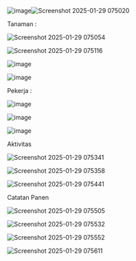 ![image](https://github.com/user-attachments/assets/f9c36f83-43d7-482b-9666-259eb42f60ce)![Screenshot 2025-01-29 075020](https://github.com/user-attachments/assets/b9b41efc-70bd-4652-84dd-a7df90c72521)

Tanaman :

![Screenshot 2025-01-29 075054](https://github.com/user-attachments/assets/f6c744d3-5baa-4fec-9ecf-368f045d18e3)

![Screenshot 2025-01-29 075116](https://github.com/user-attachments/assets/f0b92634-85ed-42ec-9b72-875e1d5459e4)

![image](https://github.com/user-attachments/assets/3ade1245-f829-4437-811a-ae41f907c697)

![image](https://github.com/user-attachments/assets/31c8bdbf-153e-4992-b5c7-f3a2f6163f6c)

Pekerja :

![image](https://github.com/user-attachments/assets/fa71aa36-fde5-4467-860b-b39f5025d794)

![image](https://github.com/user-attachments/assets/7844a352-8d69-4695-9a0c-fe730668b2b7)

![image](https://github.com/user-attachments/assets/04f2ca61-bddc-4759-b845-2d69f5ac9fea)

Aktivitas 

![Screenshot 2025-01-29 075341](https://github.com/user-attachments/assets/a664f7d3-8228-4b9c-a1bd-8a369a6d2de9)

![Screenshot 2025-01-29 075358](https://github.com/user-attachments/assets/1e6b23a1-86b5-4f44-84af-49d12ec05408)

![Screenshot 2025-01-29 075441](https://github.com/user-attachments/assets/12355e12-5023-4d8c-bb92-c3b70fb850b3)

Catatan Panen

![Screenshot 2025-01-29 075505](https://github.com/user-attachments/assets/1d46183f-dde7-45e1-b69a-1e4ef3ecace9)

![Screenshot 2025-01-29 075532](https://github.com/user-attachments/assets/ae5a3f47-b4dc-4864-8be6-4f76701c9cff)

![Screenshot 2025-01-29 075552](https://github.com/user-attachments/assets/6e830480-89a3-452c-a57e-197261f01157)

![Screenshot 2025-01-29 075611](https://github.com/user-attachments/assets/5ebef1c1-eab3-4634-9fc1-bf8c6c0ef618)

